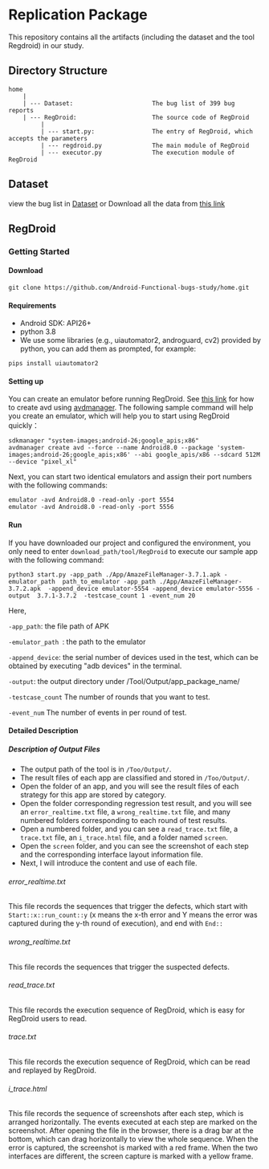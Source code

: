 # Replication Package
This repository contains all the artifacts (including the dataset and the tool Regdroid) in our study.

## Directory Structure

    home
        |
        | --- Dataset:                      The bug list of 399 bug reports
        | --- RegDroid:                     The source code of RegDroid
             |
             | --- start.py:                The entry of RegDroid, which accepts the parameters
             | --- regdroid.py              The main module of RegDroid
             | --- executor.py              The execution module of RegDroid
## Dataset

view the bug list in [Dataset](Dataset)
or Download all the data from [this link](https://1drv.ms/u/s!AqF-Z1v5QCuxgir6NaCpCtUC7ouX?e=PD1jVs)


## RegDroid

### Getting Started

#### Download

```
git clone https://github.com/Android-Functional-bugs-study/home.git
```

#### Requirements

- Android SDK: API26+
- python 3.8
- We use some libraries (e.g., uiautomator2, androguard, cv2) provided by python, you can add them as prompted, for example:

```
pips install uiautomator2
```

#### Setting up

You can create an emulator before running RegDroid. See [this link](https://stackoverflow.com/questions/43275238/how-to-set-system-images-path-when-creating-an-android-avd) for how to create avd using [avdmanager](https://developer.android.com/studio/command-line/avdmanager).
The following sample command will help you create an emulator, which will help you to start using RegDroid quickly：

```
sdkmanager "system-images;android-26;google_apis;x86"
avdmanager create avd --force --name Android8.0 --package 'system-images;android-26;google_apis;x86' --abi google_apis/x86 --sdcard 512M --device "pixel_xl"
```

Next, you can start two identical emulators and assign their port numbers with the following commands:

```
emulator -avd Android8.0 -read-only -port 5554
emulator -avd Android8.0 -read-only -port 5556
```

#### Run

If you have downloaded our project and configured the environment, you only need to enter ``download_path/tool/RegDroid`` to execute our sample app with the following command:

```
python3 start.py -app_path ./App/AmazeFileManager-3.7.1.apk -emulator_path  path_to_emulator -app_path ./App/AmazeFileManager-3.7.2.apk  -append_device emulator-5554 -append_device emulator-5556 -output  3.7.1-3.7.2  -testcase_count 1 -event_num 20
```

Here,

``-app_path``: the file path of APK

``-emulator_path ``: the path to the emulator

``-append_device``: the serial number of devices used in the test, which can be obtained by executing "adb devices" in the terminal.

``-output``: the output directory under /Tool/Output/app_package_name/

``-testcase_count`` The number of rounds that you want to test.

``-event_num`` The number of events in per round of test.

#### Detailed Description

##### Description of Output Files

* The output path of the tool is in ``/Too/Output/``.
* The result files of each app are classified and stored in ``/Too/Output/``.
* Open the folder of an app, and you will see the result files of each strategy for this app are stored by category.
* Open the folder corresponding regression test result, and you will see an ``error_realtime.txt`` file, a ``wrong_realtime.txt`` file, and many numbered folders corresponding to each round of test results.
* Open a numbered folder, and you can see a ``read_trace.txt`` file, a ``trace.txt`` file, an ``i_trace.html`` file, and a folder named ``screen``.
* Open the ``screen`` folder, and you can see the screenshot of each step and the corresponding interface layout information file.
* Next, I will introduce the content and use of each file.

###### error_realtime.txt

This file records the sequences that trigger the defects, which start with ``Start::x::run_count::y`` (x means the x-th error and Y means the error was captured during the y-th round of execution), and end with ``End::``

###### wrong_realtime.txt

This file records the sequences that trigger the suspected defects.

###### read_trace.txt

This file records the execution sequence of RegDroid, which is easy for RegDroid users to read.

###### trace.txt

This file records the execution sequence of RegDroid, which can be read and replayed by RegDroid.

###### i_trace.html

This file records the sequence of screenshots after each step, which is arranged horizontally. The events executed at each step are marked on the screenshot. After opening the file in the browser, there is a drag bar at the bottom, which can drag horizontally to view the whole sequence. When the error is captured, the screenshot is marked with a red frame. When the two interfaces are different, the screen capture is marked with a yellow frame.
